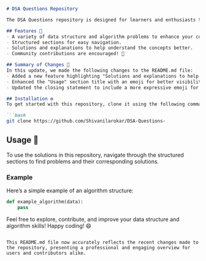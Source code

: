 ```markdown
# DSA Questions Repository

The DSA Questions repository is designed for learners and enthusiasts to practice and enhance their skills in data structures and algorithms.

## Features 🌟
- A variety of data structure and algorithm problems to enhance your coding skills.
- Structured sections for easy navigation.
- Solutions and explanations to help understand the concepts better.
- Community contributions are encouraged! 🤝

## Summary of Changes 📝
In this update, we made the following changes to the README.md file:
- Added a new feature highlighting "Solutions and explanations to help understand the concepts better."
- Enhanced the "Usage" section title with an emoji for better visibility.
- Updated the closing statement to include a more expressive emoji for a friendly touch.

## Installation ⚙️
To get started with this repository, clone it using the following command:

```bash
git clone https://github.com/Shivanilarokar/DSA-Questions-
```

## Usage 📖
To use the solutions in this repository, navigate through the structured sections to find problems and their corresponding solutions.

### Example
Here’s a simple example of an algorithm structure:

```python
def example_algorithm(data):
    pass
```

Feel free to explore, contribute, and improve your data structure and algorithm skills! Happy coding! 😄
```

This README.md file now accurately reflects the recent changes made to the repository, presenting a professional and engaging overview for users and contributors alike.